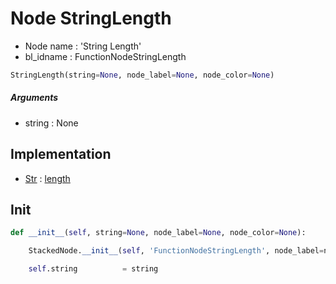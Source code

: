 # Node StringLength

- Node name : 'String Length'
- bl_idname : FunctionNodeStringLength


``` python
StringLength(string=None, node_label=None, node_color=None)
```
##### Arguments

- string : None

## Implementation

- [Str](/docs/GeoNodes/Str.md) : [length](/docs/GeoNodes/Str.md#length)

## Init

``` python
def __init__(self, string=None, node_label=None, node_color=None):

    StackedNode.__init__(self, 'FunctionNodeStringLength', node_label=node_label, node_color=node_color)

    self.string          = string
```
